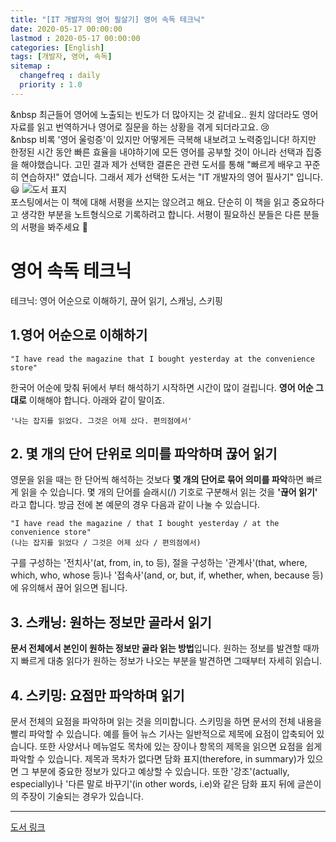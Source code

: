 ```yaml
---
title: "[IT 개발자의 영어 필살기] 영어 속독 테크닉"
date: 2020-05-17 00:00:00
lastmod : 2020-05-17 00:00:00
categories: [English]
tags: [개발자, 영어, 속독]
sitemap :
  changefreq : daily
  priority : 1.0
---
```


&nbsp 최근들어 영어에 노출되는 빈도가 더 많아지는 것 같네요.. 원치 않더라도 영어 자료를 읽고 번역하거나 영어로 질문을 하는 상황을 겪게 되더라고요. :cry: 
<br>
&nbsp 비록 '영어 울렁증'이 있지만 어떻게든 극복해 내보려고 노력중입니다! 하지만 한정된 시간 동안 빠른 효율을 내야하기에 모든 영어를 공부할 것이 아니라 선택과 집중을 해야했습니다. 고민 결과 제가 선택한 결론은 관련 도서를 통해 "빠르게 배우고 꾸준히 연습하자!" 였습니다. 그래서 제가 선택한 도서는 "IT 개발자의 영어 필사기" 입니다. :smiley:
![도서 표지](http://image.yes24.com/goods/85385648/800x0)
<br/>
포스팅에서는 이 책에 대해 서평을 쓰지는 않으려고 해요. 단순히 이 책을 읽고 중요하다고 생각한 부분을 노트형식으로 기록하려고 합니다. 서평이 필요하신 분들은 다른 분들의 서평을 봐주세요 :pray:

# 영어 속독 테크닉
테크닉: 영어 어순으로 이해하기, 끊어 읽기, 스캐닝, 스키핑
## 1.영어 어순으로 이해하기
~~~
"I have read the magazine that I bought yesterday at the convenience store"
~~~
한국어 어순에 맞춰 뒤에서 부터 해석하기 시작하면 시간이 많이 걸립니다. **영어 어순 그대로** 이해해야 합니다.
아래와 같이 말이죠.
~~~
'나는 잡지를 읽었다. 그것은 어제 샀다. 편의점에서' 
~~~
## 2. 몇 개의 단어 단위로 의미를 파악하며 끊어 읽기
영문을 읽을 때는 한 단어씩 해석하는 것보다 **몇 개의 단어로 묶어 의미를 파악**하면 빠르게 읽을 수 있습니다.
몇 개의 단어를 슬래시(/) 기호로 구분해서 읽는 것을 **'끊어 읽기'** 라고 합니다. 방금 전에 본 예문의 경우 다음과 같이 나눌 수 있습니다.
~~~
"I have read the magazine / that I bought yesterday / at the convenience store"
(나는 잡지를 읽었다 / 그것은 어제 샀다 / 편의점에서) 
~~~
구를 구성하는 '전치사'(at, from, in, to 등), 절을 구성하는 '관계사'(that, where, which, who, whose 등)나 '접속사'(and, or, but, if, whether, when, because 등)에 유의해서 끊어 읽으면 됩니다.

## 3. 스캐닝: 원하는 정보만 골라서 읽기
 **문서 전체에서 본인이 원하는 정보만 골라 읽는 방법**입니다. 원하는 정보를 발견할 때까지 빠르게 대충 읽다가 원하는 정보가 나오는 부분을 발견하면 그때부터 자세히 읽습니.
 
## 4. 스키밍: 요점만 파악하며 읽기
 문서 전체의 요점을 파악하며 읽는 것을 의미합니다. 스키밍을 하면 문서의 전체 내용을 빨리 파악할 수 있습니다. 예를 들어 뉴스 기사는 일반적으로 제목에 요점이 압축되어 있습니다. 또한 사양서나 메뉴얼도 목차에 있는 장이나 항목의 제목을 읽으면 요점을 쉽게 파악할 수 있습니다. 제목과 목차가 없다면 담화 표지(therefore, in summary)가 있으면 그 부분에 중요한 정보가 있다고 예상할 수 있습니다. 또한 '강조'(actually, especially)나 '다른 말로 바꾸기'(in other words, i.e)와 같은 담화 표지 뒤에 글쓴이의 주장이 기술되는 경우가 있습니다.

---
[도서 링크](http://www.11st.co.kr/product/SellerProductDetail.tmall?method=getSellerProductDetail&prdNo=2682304048&catalog_no=21473196&lowest_yn=Y&trTypeCd=PW51&trCtgrNo=585021)
